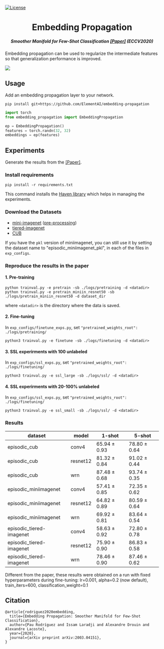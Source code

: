 
[![License](https://img.shields.io/badge/License-Apache%202.0-blue.svg)](https://opensource.org/licenses/Apache-2.0)


<h1 align="center">Embedding Propagation</h1>
<h5 align="center">Smoother Manifold for Few-Shot Classification <a href="https://arxiv.org/abs/2003.04151">[Paper]</a> (ECCV2020) </h5>  



Embedding propagation can be used to regularize the intermediate features so that generalization performance is improved.

![](embedding_prop.jpeg)

## Usage

Add an embedding propagation layer to your network.

```
pip install git+https://github.com/ElementAI/embedding-propagation
```

```python
import torch
from embedding_propagation import EmbeddingPropagation

ep = EmbeddingPropagation()
features = torch.randn(32, 32)
embeddings = ep(features)
```

## Experiments 

Generate the results from the <a href="https://arxiv.org/abs/2003.04151">[Paper]</a>.

### Install requirements

`pip install -r requirements.txt`
 
This command installs the [Haven library](https://github.com/haven-ai/haven) which helps in managing the experiments.

### Download the Datasets

* [mini-imagenet](https://github.com/renmengye/few-shot-ssl-public#miniimagenet) ([pre-processing](https://github.com/ElementAI/TADAM/tree/master/datasets))
* [tiered-imagenet](https://github.com/renmengye/few-shot-ssl-public#tieredimagenet)
* [CUB](https://github.com/wyharveychen/CloserLookFewShot/tree/master/filelists/CUB)

If you have the `pkl` version of miniimagenet, you can still use it by setting the dataset name to "episodic_miniimagenet_pkl", in each of the files in `exp_configs`.

<!-- You can either edit `data_root` in the `exp_configs/[pretraining|finetuning].py` or create a symbolic link to the each of the dataset folders at `./data/dataset-name/` (default). -->

### Reproduce the results in the paper

#### 1. Pre-training

```
python trainval.py -e pretrain -sb ./logs/pretraining -d <datadir>
python trainval.py -e pretrain_miniin_resnet50 -sb ./logs/pretrain_miniin_resnet50 -d dataset_dir
```
where `<datadir>` is the directory where the data is saved.

#### 2. Fine-tuning

In `exp_configs/finetune_exps.py`, set `"pretrained_weights_root": ./logs/pretraining/`

```
python3 trainval.py -e finetune -sb ./logs/finetuning -d <datadir>
```

#### 3. SSL experirments with 100 unlabeled

In `exp_configs/ssl_exps.py`, set `"pretrained_weights_root": ./logs/finetuning/`

```
python3 trainval.py -e ssl_large -sb ./logs/ssl/ -d <datadir>
```

#### 4. SSL experirments with 20-100% unlabeled

In `exp_configs/ssl_exps.py`, set `"pretrained_weights_root": ./logs/finetuning/`

```
python3 trainval.py -e ssl_small -sb ./logs/ssl/ -d <datadir>
```

### Results

|dataset|model|1-shot|5-shot|
|-------|-----|------|------|
|episodic_cub|conv4|65.94 ± 0.93|78.80 ± 0.64|
|episodic_cub|resnet12|81.32 ± 0.84|91.02 ± 0.44|
|episodic_cub|wrn|87.48 ± 0.68|93.74 ± 0.35|
|episodic_miniimagenet|conv4|57.41 ± 0.85|72.35 ± 0.62|
|episodic_miniimagenet|resnet12|64.82 ± 0.89|80.59 ± 0.64|
|episodic_miniimagenet|wrn|69.92 ± 0.81|83.64 ± 0.54|
|episodic_tiered-imagenet|conv4|58.63 ± 0.92|72.80 ± 0.78|
|episodic_tiered-imagenet|resnet12|75.90 ± 0.90|86.83 ± 0.58|
|episodic_tiered-imagenet|wrn|78.46 ± 0.90|87.46 ± 0.62|

Different from the paper, these results were obtained on a run with fixed hyperparameters during fine-tuning: lr=0.001, alpha=0.2 (now default), train_iters=600, classification_weight=0.1

## Citation
```
@article{rodriguez2020embedding,
  title={Embedding Propagation: Smoother Manifold for Few-Shot Classification},
  author={Pau Rodríguez and Issam Laradji and Alexandre Drouin and Alexandre Lacoste},
  year={2020},
  journal={arXiv preprint arXiv:2003.04151},
}
```
